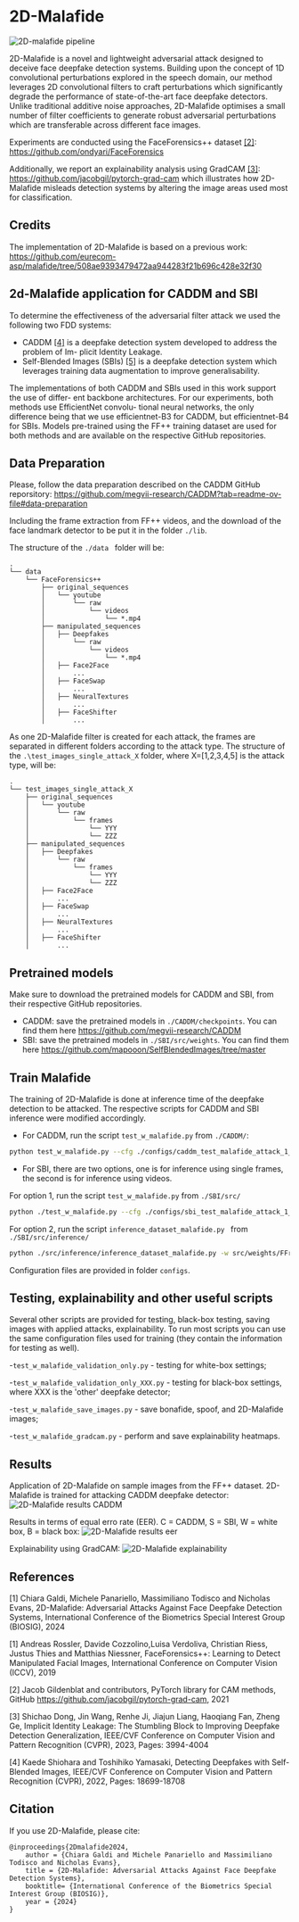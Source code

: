 # 2D-Malafide

![2D-malafide pipeline](https://github.com/eurecom-fscv/2D-Malafide/blob/main/img/2D-malafide-pipeline.png?raw=true)

2D-Malafide is a novel and lightweight adversarial attack designed to deceive face deepfake detection systems. Building upon the concept of 1D convolutional perturbations explored in the speech domain, our method leverages 2D convolutional filters to craft perturbations which significantly degrade the performance of state-of-the-art face deepfake detectors. Unlike traditional additive noise approaches, 2D-Malafide optimises a small number of filter coefficients to generate robust adversarial perturbations which are transferable across different face images.

Experiments are conducted using the FaceForensics++ dataset [[2]](#ff): https://github.com/ondyari/FaceForensics

Additionally, we report an explainability analysis using GradCAM [[3]](#gradcam): https://github.com/jacobgil/pytorch-grad-cam
which illustrates how 2D-Malafide misleads detection systems by altering the image areas used most for classification.

## Credits
The implementation of 2D-Malafide is based on a previous work: https://github.com/eurecom-asp/malafide/tree/508ae9393479472aa944283f21b696c428e32f30

## 2d-Malafide application for CADDM and SBI
To determine the effectiveness of the adversarial filter attack we used the following two
FDD systems:
- CADDM [[4]](#caddm) is a deepfake detection system developed to address the problem of Im-
plicit Identity Leakage.
- Self-Blended Images (SBIs) [[5]](#sbi) is a deepfake detection system which leverages
training data augmentation to improve generalisability.

The implementations of both CADDM and SBIs used in this work support the use of differ-
ent backbone architectures. For our experiments, both methods use EfficientNet convolu-
tional neural networks, the only difference being that we use efficientnet-B3 for CADDM,
but efficientnet-B4 for SBIs. Models pre-trained using the FF++ training dataset are used
for both methods and are available on the respective GitHub repositories.

## Data Preparation
Please, follow the data preparation described on the CADDM GitHub reporsitory: https://github.com/megvii-research/CADDM?tab=readme-ov-file#data-preparation

Including the frame extraction from FF++ videos, and the download of the face landmark detector to be put it in the folder ```./lib```.

The structure of the ```./data ``` folder will be:

```code
.
└── data
    └── FaceForensics++
        ├── original_sequences
        │   └── youtube
        │       └── raw
        │           └── videos
        │               └── *.mp4
        ├── manipulated_sequences
        │   ├── Deepfakes
        │       └── raw
        │           └── videos
        │               └── *.mp4
        │   ├── Face2Face
        │		...
        │   ├── FaceSwap
        │		...
        │   ├── NeuralTextures
        │		...
        │   ├── FaceShifter
        │		...
```

As one 2D-Malafide filter is created for each attack, the frames are separated in different folders according to the attack type. The structure of the ```.\test_images_single_attack_X``` folder, where X=[1,2,3,4,5] is the attack type, will be:

```code
.
└── test_images_single_attack_X
    ├── original_sequences
    │   └── youtube
    │       └── raw
    │           └── frames
    │               └── YYY
    │               └── ZZZ
    ├── manipulated_sequences
    │   ├── Deepfakes
    │       └── raw
    │           └── frames
    │               └── YYY
    │               └── ZZZ
    │   ├── Face2Face
    │		...
    │   ├── FaceSwap
    │		...
    │   ├── NeuralTextures
    │		...
    │   ├── FaceShifter
    │		...
```

## Pretrained models
Make sure to download the pretrained models for CADDM and SBI, from their respective GitHub repositories.
- CADDM: save the pretrained models in ```./CADDM/checkpoints```. You can find them here https://github.com/megvii-research/CADDM
- SBI: save the pretrained models in ```./SBI/src/weights```. You can find them here https://github.com/mapooon/SelfBlendedImages/tree/master

## Train Malafide
The training of 2D-Malafide is done at inference time of the deepfake detection to be attacked. The respective scripts for CADDM and SBI inference were modified accordingly.

- For CADDM, run the script ```test_w_malafide.py``` from ```./CADDM/```:

```bash
python test_w_malafide.py --cfg ./configs/caddm_test_malafide_attack_1_fs_3.cfg
```
- For SBI, there are two options, one is for inference using single frames, the second is for inference using videos.

For option 1, run the script ```test_w_malafide.py``` from ```./SBI/src/```

```bash
python ./test_w_malafide.py --cfg ./configs/sbi_test_malafide_attack_1_fs_3.cfg
```

For option 2, run the script ```inference_dataset_malafide.py ``` from ```./SBI/src/inference/```

```bash
python ./src/inference/inference_dataset_malafide.py -w src/weights/FFraw.tar -d FF -f 3 -a Deepfakes -m path_to_training_results/SBI_efficientnet-b4_ep100_bs32/ -n 32
```

Configuration files are provided in folder ```configs```.

## Testing, explainability and other useful scripts
Several other scripts are provided for testing, black-box testing, saving images with applied attacks, explainability. To run most scripts you can use the same configuration files used for training (they contain the information for testing as well).

-```test_w_malafide_validation_only.py``` - testing for white-box settings;

-```test_w_malafide_validation_only_XXX.py``` - testing for black-box settings, where XXX is the 'other' deepfake detector;

-```test_w_malafide_save_images.py``` - save bonafide, spoof, and 2D-Malafide images;

-```test_w_malafide_gradcam.py``` - perform and save explainability heatmaps.

## Results

Application of 2D-Malafide on sample images from the FF++ dataset. 2D-Malafide is trained for attacking CADDM deepfake detector:
![2D-Malafide results CADDM](https://github.com/eurecom-fscv/2D-Malafide/blob/main/img/examples3.png)

Results in terms of equal erro rate (EER). C = CADDM, S = SBI, W = white box, B = black box:
![2D-Malafide results eer](https://github.com/eurecom-fscv/2D-Malafide/blob/main/img/2dmalafide_results.png)

Explainability using GradCAM:
![2D-Malafide explainability](https://github.com/eurecom-fscv/2D-Malafide/blob/main/img/2d-malafide-explainability.png)

## References
<span id="mala2">[1]</span> Chiara Galdi, Michele Panariello, Massimiliano Todisco and Nicholas Evans, 2D-Malafide: Adversarial Attacks Against Face Deepfake Detection Systems, International Conference of the Biometrics Special Interest Group (BIOSIG), 2024

<span id="ff">[1]</span> Andreas Rossler, Davide Cozzolino,Luisa Verdoliva, Christian Riess, Justus Thies and Matthias Niessner, FaceForensics++: Learning to Detect Manipulated Facial Images, International Conference on Computer Vision (ICCV), 2019

<span id="gradcam">[2]</span> Jacob Gildenblat and contributors, PyTorch library for CAM methods, GitHub https://github.com/jacobgil/pytorch-grad-cam, 2021

<span id="caddm">[3]</span> Shichao Dong, Jin Wang, Renhe Ji, Jiajun Liang, Haoqiang Fan, Zheng Ge, Implicit Identity Leakage: The Stumbling Block to Improving Deepfake Detection Generalization, IEEE/CVF Conference on Computer Vision and Pattern Recognition (CVPR), 2023, Pages: 3994-4004

<span id="sbi">[4]</span> Kaede Shiohara and Toshihiko Yamasaki, Detecting Deepfakes with Self-Blended Images, IEEE/CVF Conference on Computer Vision and Pattern Recognition (CVPR), 2022, Pages: 18699-18708

## Citation
If you use 2D-Malafide, please cite:

```
@inproceedings{2Dmalafide2024,
	author = {Chiara Galdi and Michele Panariello and Massimiliano Todisco and Nicholas Evans},
	title = {2D-Malafide: Adversarial Attacks Against Face Deepfake Detection Systems},
	booktitle= {International Conference of the Biometrics Special Interest Group (BIOSIG)},
	year = {2024}
}
```
